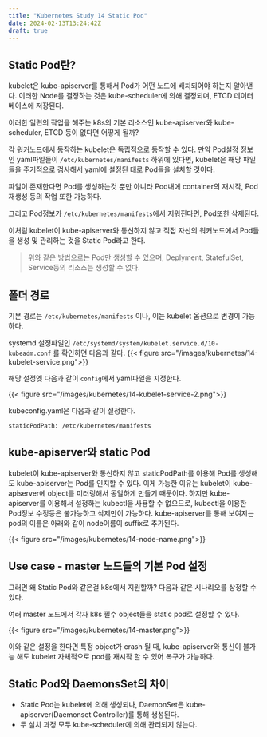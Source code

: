 ```yaml
---
title: "Kubernetes Study 14 Static Pod"
date: 2024-02-13T13:24:42Z
draft: true
---
```


## Static Pod란?

kubelet은 kube-apiserver를 통해서 Pod가 어떤 노드에 배치되어야 하는지 알아낸다.
이러한 Node를 결정하는 것은 kube-scheduler에 의해 결정되며, ETCD 데이터베이스에 저장된다.

이러한 일련의 작업을 해주는 k8s의 기본 리소스인 kube-apiserver와 kube-scheduler, ETCD 등이 없다면 어떻게 될까?

각 워커노드에서 동작하는 kubelet은 독립적으로 동작할 수 있다.
만약 Pod설정 정보인 yaml파일들이 `/etc/kubernetes/manifests` 하위에 있다면, kubelet은 해당 파일들을 주기적으로 검사해서
yaml에 설정된 대로 Pod들을 설치할 것이다.

파일이 존재한다면 Pod를 생성하는것 뿐만 아니라 Pod내에 container의 재시작, Pod 재생성 등의 작업 또한 가능하다.

그리고 Pod정보가 `/etc/kubernetes/manifests`에서 지워진다면, Pod또한 삭제된다.

이처럼 kubelet이 kube-apiserver와 통신하지 않고 직접 자신의 워커노드에서 Pod들을 생성 및 관리하는 것을 Static Pod라고 한다.

> 위와 같은 방법으로는 Pod만 생성할 수 있으며, Deplyment, StatefulSet, Service등의 리소스는 생성할 수 없다.

## 폴더 경로

기본 경로는 `/etc/kubernetes/manifests` 이나, 이는 kubelet 옵션으로 변경이 가능하다.

systemd 설정파일인 `/etc/systemd/system/kubelet.service.d/10-kubeadm.conf` 를 확인하면 다음과 같다.
{{< figure src="/images/kubernetes/14-kubelet-service.png">}}

해당 설정엣 다음과 같이 `config`에서 yaml파일을 지정한다.

{{< figure src="/images/kubernetes/14-kubelet-service-2.png">}}

kubeconfig.yaml은 다음과 같이 설정한다.
```
staticPodPath: /etc/kubernetes/manifests
```

## kube-apiserver와 static Pod

kubelet이 kube-apiserver와 통신하지 않고 staticPodPath를 이용해 Pod를 생성해도 kube-apiserver는 Pod를 인지할 수 있다.
이게 가능한 이유는 kubelet이 kube-apiserver에 object를 미러링해서 동일하게 만들기 때문이다. 하지만 kube-apiserver를 이용해서 설정하는 kubectl을 사용할 수 없으므로, kubectl을 이용한 Pod정보 수정등은 불가능하고 삭제만이 가능하다. 
kube-apiserver를 통해 보여지는 pod의 이름은 아래와 같이 node이름이 suffix로 추가된다.

{{< figure src="/images/kubernetes/14-node-name.png">}}


## Use case - master 노드들의 기본 Pod 설정
그러면 왜 Static Pod와 같은걸 k8s에서 지원할까? 다음과 같은 시나리오를 상정할 수 있다.

여러 master 노드에서 각자 k8s 필수 object들을 static pod로 설정할 수 있다.

{{< figure src="/images/kubernetes/14-master.png">}}

이와 같은 설정을 한다면 특정 object가 crash 될 때, kube-apiserver와 통신이 불가능 해도 kubelet 자체적으로 pod를 재시작 할 수 있어 복구가 가능하다. 

## Static Pod와 DaemonsSet의 차이

- Static Pod는 kubelet에 의해 생성되나, DaemonSet은 kube-apiserver(Daemonset Controller)를 통해 생성된다.
- 두 설치 과정 모두 kube-scheduler에 의해 관리되지 않는다.
